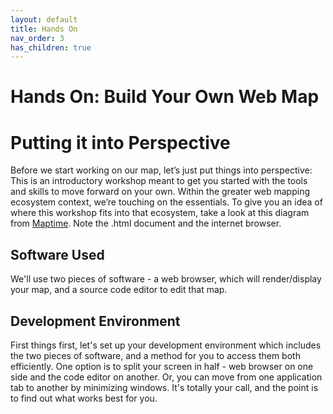 ```yaml
---
layout: default
title: Hands On
nav_order: 3
has_children: true
---
```


# Hands On: Build Your Own Web Map

# Putting it into Perspective
Before we start working on our map, let’s just put things into perspective: This is an introductory workshop meant to get you started with the tools and skills to move forward on your own. Within the greater web mapping ecosystem context, we’re touching on the essentials. To give you an idea of where this workshop fits into that ecosystem, take a look at this diagram from [Maptime](http://maptime.io/). Note the .html document and the internet browser.
## Software Used
We'll use two pieces of software - a web browser, which will render/display your map, and a source code editor to edit that map.
## Development Environment
First things first, let's set up your development environment which includes the two pieces of software, and a method for you to access them both efficiently. One option is to split your screen in half - web browser on one side and the code editor on another. Or, you can move from one application tab to another by minimizing windows. It's totally your call, and the point is to find out what works best for you.
